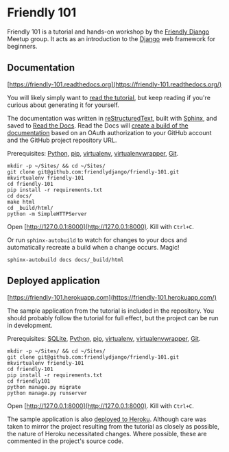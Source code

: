 # Friendly 101

Friendly 101 is a tutorial and hands-on workshop by the [Friendly Django](https://friendlydjango.org/) Meetup group. It acts as an introduction to the [Django](https://www.djangoproject.com/) web framework for beginners.

## Documentation

[https://friendly-101.readthedocs.org](https://friendly-101.readthedocs.org/)

You will likely simply want to [read the tutorial](https://friendly-101.readthedocs.org/), but keep reading if you're curious about generating it for yourself.

The documentation was written in [reStructuredText](http://docutils.sourceforge.net/rst.html), built with [Sphinx](http://sphinx-doc.org/), and saved to [Read the Docs](https://readthedocs.org/). Read the Docs will [create a build of the documentation](https://read-the-docs.readthedocs.org/en/latest/getting_started.html#import-your-docs) based on an OAuth authorization to your GitHub account and the GitHub project repository URL.

Prerequisites: [Python](https://www.python.org/), [pip](https://pip.pypa.io/), [virtualenv](http://virtualenv.readthedocs.org/), [virtualenvwrapper](http://virtualenvwrapper.readthedocs.org/), [Git](http://git-scm.com/).

```
mkdir -p ~/Sites/ && cd ~/Sites/
git clone git@github.com:friendlydjango/friendly-101.git
mkvirtualenv friendly-101
cd friendly-101
pip install -r requirements.txt
cd docs/
make html
cd _build/html/
python -m SimpleHTTPServer
```

Open [http://127.0.0.1:8000](http://127.0.0.1:8000). Kill with `Ctrl+C`.

Or run `sphinx-autobuild` to watch for changes to your docs and automatically recreate a build when a change occurs. Magic!

```
sphinx-autobuild docs docs/_build/html
```

## Deployed application

[https://friendly-101.herokuapp.com](https://friendly-101.herokuapp.com/)

The sample application from the tutorial is included in the repository. You should probably follow the tutorial for full effect, but the project can be run in development.

Prerequisites: [SQLite](https://sqlite.org/), [Python](https://www.python.org/), [pip](https://pip.pypa.io/), [virtualenv](http://virtualenv.readthedocs.org/), [virtualenvwrapper](http://virtualenvwrapper.readthedocs.org/), [Git](http://git-scm.com/).

```
mkdir -p ~/Sites/ && cd ~/Sites/
git clone git@github.com:friendlydjango/friendly-101.git
mkvirtualenv friendly-101
cd friendly-101
pip install -r requirements.txt
cd friendly101
python manage.py migrate
python manage.py runserver
```

Open [http://127.0.0.1:8000](http://127.0.0.1:8000). Kill with `Ctrl+C`.

The sample application is also [deployed to Heroku](https://friendly-101.herokuapp.com/). Although care was taken to mirror the project resulting from the tutorial as closely as possible, the nature of Heroku necessitated changes. Where possible, these are commented in the project's source code.
